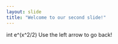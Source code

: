 ```yaml
---
layout: slide
title: "Welcome to our second slide!"
---
```

int e^(x^2/2)
Use the left arrow to go back!
